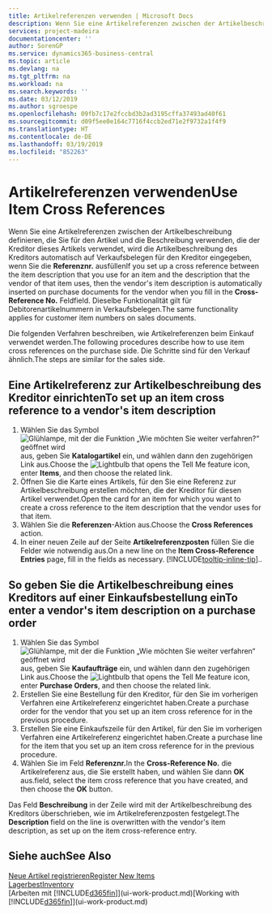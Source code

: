 ```yaml
---
title: Artikelreferenzen verwenden | Microsoft Docs
description: Wenn Sie eine Artikelreferenzen zwischen der Artikelbeschreibung definieren, die Sie für den Artikel und die Beschreibung verwenden, die der Kreditor dieses Artikels verwendet, wird die Artikelbeschreibung des Kreditors automatisch auf Verkaufsbelegen für den Kreditor eingegeben, wenn Sie die **Referenznr.** ausfüllen Feld
services: project-madeira
documentationcenter: ''
author: SorenGP
ms.service: dynamics365-business-central
ms.topic: article
ms.devlang: na
ms.tgt_pltfrm: na
ms.workload: na
ms.search.keywords: ''
ms.date: 03/12/2019
ms.author: sgroespe
ms.openlocfilehash: 09fb7c17e2fccbd3b2ad3195cffa37493ad40f61
ms.sourcegitcommit: d09f5ee0e164c7716f4ccb2ed71e2f9732a1f4f9
ms.translationtype: HT
ms.contentlocale: de-DE
ms.lasthandoff: 03/19/2019
ms.locfileid: "852263"
---
```

# <a name="use-item-cross-references"></a><span data-ttu-id="5a272-104">Artikelreferenzen verwenden</span><span class="sxs-lookup"><span data-stu-id="5a272-104">Use Item Cross References</span></span>
<span data-ttu-id="5a272-105">Wenn Sie eine Artikelreferenzen zwischen der Artikelbeschreibung definieren, die Sie für den Artikel und die Beschreibung verwenden, die der Kreditor dieses Artikels verwendet, wird die Artikelbeschreibung des Kreditors automatisch auf Verkaufsbelegen für den Kreditor eingegeben, wenn Sie die **Referenznr.** ausfüllen</span><span class="sxs-lookup"><span data-stu-id="5a272-105">If you set up a cross reference between the item description that you use for an item and the description that the vendor of that item uses, then the vendor's item description is automatically inserted on purchase documents for the vendor when you fill in the **Cross-Reference No.**</span></span> <span data-ttu-id="5a272-106">Feld</span><span class="sxs-lookup"><span data-stu-id="5a272-106">field.</span></span> <span data-ttu-id="5a272-107">Dieselbe Funktionalität gilt für Debitorenartikelnummern in Verkaufsbelegen.</span><span class="sxs-lookup"><span data-stu-id="5a272-107">The same functionality applies for customer item numbers on sales documents.</span></span>

<span data-ttu-id="5a272-108">Die folgenden Verfahren beschreiben, wie Artikelreferenzen beim Einkauf verwendet werden.</span><span class="sxs-lookup"><span data-stu-id="5a272-108">The following procedures describe how to use item cross references on the purchase side.</span></span> <span data-ttu-id="5a272-109">Die Schritte sind für den Verkauf ähnlich.</span><span class="sxs-lookup"><span data-stu-id="5a272-109">The steps are similar for the sales side.</span></span>

## <a name="to-set-up-an-item-cross-reference-to-a-vendors-item-description"></a><span data-ttu-id="5a272-110">Eine Artikelreferenz zur Artikelbeschreibung des Kreditor einrichten</span><span class="sxs-lookup"><span data-stu-id="5a272-110">To set up an item cross reference to a vendor's item description</span></span>
1. <span data-ttu-id="5a272-111">Wählen Sie das Symbol ![Glühlampe, mit der die Funktion „Wie möchten Sie weiter verfahren?“ geöffnet wird](media/ui-search/search_small.png "Wie möchten Sie weiter verfahren?") aus, geben Sie **Katalogartikel** ein, und wählen dann den zugehörigen Link aus.</span><span class="sxs-lookup"><span data-stu-id="5a272-111">Choose the ![Lightbulb that opens the Tell Me feature](media/ui-search/search_small.png "Tell me what you want to do") icon, enter **Items**, and then choose the related link.</span></span>
2. <span data-ttu-id="5a272-112">Öffnen Sie die Karte eines Artikels, für den Sie eine Referenz zur Artikelbeschreibung erstellen möchten, die der Kreditor für diesen Artikel verwendet.</span><span class="sxs-lookup"><span data-stu-id="5a272-112">Open the card for an item for which you want to create a cross reference to the item description that the vendor uses for that item.</span></span>
3. <span data-ttu-id="5a272-113">Wählen Sie die **Referenzen**-Aktion aus.</span><span class="sxs-lookup"><span data-stu-id="5a272-113">Choose the **Cross References** action.</span></span>
4. <span data-ttu-id="5a272-114">In einer neuen Zeile auf der Seite **Artikelreferenzposten** füllen Sie die Felder wie notwendig aus.</span><span class="sxs-lookup"><span data-stu-id="5a272-114">On a new line on the **Item Cross-Reference Entries** page, fill in the fields as necessary.</span></span> [!INCLUDE[tooltip-inline-tip](includes/tooltip-inline-tip_md.md)]<span data-ttu-id="5a272-115">.</span><span class="sxs-lookup"><span data-stu-id="5a272-115">.</span></span>

## <a name="to-enter-a-vendors-item-description-on-a-purchase-order"></a><span data-ttu-id="5a272-116">So geben Sie die Artikelbeschreibung eines Kreditors auf einer Einkaufsbestellung ein</span><span class="sxs-lookup"><span data-stu-id="5a272-116">To enter a vendor's item description on a purchase order</span></span>
1. <span data-ttu-id="5a272-117">Wählen Sie das Symbol ![Glühlampe, mit der die Funktion „Wie möchten Sie weiter verfahren“ geöffnet wird](media/ui-search/search_small.png "Wie möchten Sie weiter verfahren?") aus, geben Sie **Kaufaufträge** ein, und wählen dann den zugehörigen Link aus.</span><span class="sxs-lookup"><span data-stu-id="5a272-117">Choose the ![Lightbulb that opens the Tell Me feature](media/ui-search/search_small.png "Tell me what you want to do") icon, enter **Purchase Orders**, and then choose the related link.</span></span>
2. <span data-ttu-id="5a272-118">Erstellen Sie eine Bestellung für den Kreditor, für den Sie im vorherigen Verfahren eine Artikelreferenz eingerichtet haben.</span><span class="sxs-lookup"><span data-stu-id="5a272-118">Create a purchase order for the vendor that you set up an item cross reference for in the previous procedure.</span></span>
3. <span data-ttu-id="5a272-119">Erstellen Sie eine Einkaufszeile für den Artikel, für den Sie im vorherigen Verfahren eine Artikelreferenz eingerichtet haben.</span><span class="sxs-lookup"><span data-stu-id="5a272-119">Create a purchase line for the item that you set up an item cross reference for in the previous procedure.</span></span>
4. <span data-ttu-id="5a272-120">Wählen Sie im Feld **Referenznr.**</span><span class="sxs-lookup"><span data-stu-id="5a272-120">In the **Cross-Reference No.**</span></span> <span data-ttu-id="5a272-121">die Artikelreferenz aus, die Sie erstellt haben, und wählen Sie dann **OK** aus.</span><span class="sxs-lookup"><span data-stu-id="5a272-121">field, select the item cross reference that you have created, and then choose the **OK** button.</span></span>

<span data-ttu-id="5a272-122">Das Feld **Beschreibung** in der Zeile wird mit der Artikelbeschreibung des Kreditors überschrieben, wie im Artikelreferenzposten festgelegt.</span><span class="sxs-lookup"><span data-stu-id="5a272-122">The **Description** field on the line is overwritten with the vendor's item description, as set up on the item cross-reference entry.</span></span>

## <a name="see-also"></a><span data-ttu-id="5a272-123">Siehe auch</span><span class="sxs-lookup"><span data-stu-id="5a272-123">See Also</span></span>
[<span data-ttu-id="5a272-124">Neue Artikel registrieren</span><span class="sxs-lookup"><span data-stu-id="5a272-124">Register New Items</span></span>](inventory-how-register-new-items.md)  
[<span data-ttu-id="5a272-125">Lagerbest</span><span class="sxs-lookup"><span data-stu-id="5a272-125">Inventory</span></span>](inventory-manage-inventory.md)  
<span data-ttu-id="5a272-126">[Arbeiten mit [!INCLUDE[d365fin](includes/d365fin_md.md)]](ui-work-product.md)</span><span class="sxs-lookup"><span data-stu-id="5a272-126">[Working with [!INCLUDE[d365fin](includes/d365fin_md.md)]](ui-work-product.md)</span></span>
